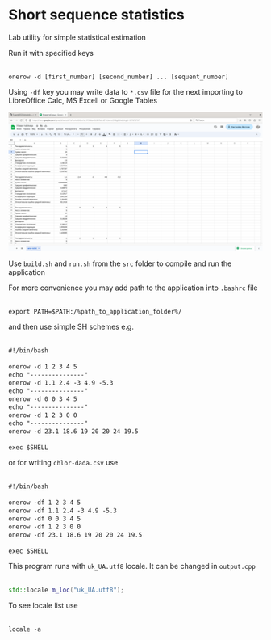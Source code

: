 # Short sequence statistics

Lab utility for simple statistical estimation

Run it with specified keys

```

onerow -d [first_number] [second_number] ... [sequent_number]

```
Using `-df` key you may write data to `*.csv` file for the next importing to LibreOffice Calc, MS Excell or Google Tables

![Google table data import](/img/screen.png)

Use `build.sh` and `run.sh` from the `src` folder to compile and run the application

For more convenience you may add path to the application into `.bashrc` file

```

export PATH=$PATH:/%path_to_application_folder%/

```

and then use simple SH schemes e.g.

```SH

#!/bin/bash

onerow -d 1 2 3 4 5
echo "---------------"
onerow -d 1.1 2.4 -3 4.9 -5.3
echo "---------------"
onerow -d 0 0 3 4 5
echo "---------------"
onerow -d 1 2 3 0 0
echo "---------------"
onerow -d 23.1 18.6 19 20 20 24 19.5

exec $SHELL

```

or for writing `chlor-dada.csv` use

```SH

#!/bin/bash

onerow -df 1 2 3 4 5
onerow -df 1.1 2.4 -3 4.9 -5.3
onerow -df 0 0 3 4 5
onerow -df 1 2 3 0 0
onerow -df 23.1 18.6 19 20 20 24 19.5

exec $SHELL

```

This program runs with `uk_UA.utf8` locale. It can be changed in `output.cpp`

```C++

std::locale m_loc("uk_UA.utf8");

```

To see locale list use

```SH

locale -a

```
